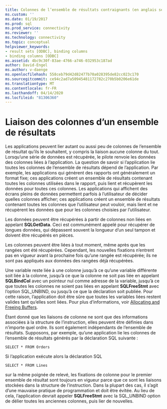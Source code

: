 ```yaml
---
title: Colonnes de l’ensemble de résultats contraignants (en anglais seulement) Microsoft Docs
ms.custom: ''
ms.date: 01/19/2017
ms.prod: sql
ms.prod_service: connectivity
ms.reviewer: ''
ms.technology: connectivity
ms.topic: conceptual
helpviewer_keywords:
- result sets [ODBC], binding columns
- binding columns [ODBC]
ms.assetid: 4bc9c30f-83ae-4766-a746-032953c187ad
author: David-Engel
ms.author: v-daenge
ms.openlocfilehash: 558ceb79d42d82477b70a028395de82cc023c170
ms.sourcegitcommit: ce94c2ad7a50945481172782c270b5b0206e61de
ms.translationtype: MT
ms.contentlocale: fr-FR
ms.lasthandoff: 04/14/2020
ms.locfileid: "81306360"
---
```

# <a name="binding-result-set-columns"></a>Liaison des colonnes d’un ensemble de résultats
Les applications peuvent lier autant ou aussi peu de colonnes de l’ensemble de résultat qu’ils le souhaitent, y compris la liaison aucune colonne du tout. Lorsqu’une série de données est récupérée, le pilote renvoie les données des colonnes liées à l’application. La question de savoir si l’application lie toutes les colonnes de l’ensemble de résultats dépend de l’application. Par exemple, les applications qui génèrent des rapports ont généralement un format fixe; ces applications créent un ensemble de résultats contenant toutes les colonnes utilisées dans le rapport, puis lient et récupèrent les données pour toutes ces colonnes. Les applications qui affichent des écrans pleins de données permettent parfois à l’utilisateur de décider quelles colonnes afficher; ces applications créent un ensemble de résultats contenant toutes les colonnes que l’utilisateur peut vouloir, mais lient et ne récupèrent les données que pour les colonnes choisies par l’utilisateur.  
  
 Les données peuvent être récupérées à partir de colonnes non liées en appelant **SQLGetData**. Ceci est communément appelé pour récupérer de longues données, qui dépassent souvent la longueur d’un seul tampon et doivent être récupérés en pièces.  
  
 Les colonnes peuvent être liées à tout moment, même après que les rangées ont été récupérées. Cependant, les nouvelles fixations n’entrent pas en vigueur avant la prochaine fois qu’une rangée est récupérée; ils ne sont pas appliqués aux données des rangées déjà récupérées.  
  
 Une variable reste liée à une colonne jusqu’à ce qu’une variable différente soit liée à la colonne, jusqu’à ce que la colonne ne soit pas liée en appelant **SQLBindCol** avec un pointeur nul comme adresse de la variable, jusqu’à ce que toutes les colonnes ne soient pas liées en appelant **SQLFreeStmt** avec l’option SQL_UNBIND, ou jusqu’à ce que la déclaration soit publiée. Pour cette raison, l’application doit être sûre que toutes les variables liées restent valides tant qu’elles sont liées. Pour plus d’informations, voir [Allocating and Freeing Buffers](../../../odbc/reference/develop-app/allocating-and-freeing-buffers.md).  
  
 Étant donné que les liaisons de colonne ne sont que des informations associées à la structure de l’instruction, elles peuvent être définies dans n’importe quel ordre. Ils sont également indépendants de l’ensemble de résultats. Supposons, par exemple, qu’une application lie les colonnes de l’ensemble de résultats générés par la déclaration SQL suivante :  
  
```  
SELECT * FROM Orders  
```  
  
 Si l’application exécute alors la déclaration SQL  
  
```  
SELECT * FROM Lines  
```  
  
 sur la même poignée de relevé, les fixations de colonne pour le premier ensemble de résultat sont toujours en vigueur parce que ce sont les liaisons stockées dans la structure de l’instruction. Dans la plupart des cas, il s’agit d’une mauvaise pratique de programmation et doit être évitée. Au lieu de cela, l’application devrait appeler **SQLFreeStmt** avec la SQL_UNBIND option de délier toutes les anciennes colonnes, puis lier de nouvelles.
